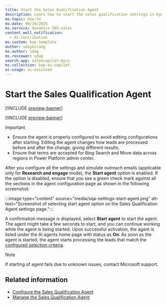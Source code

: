 ```yaml
---
title: Start the Sales Qualification Agent
description: Learn how to start the sales qualification settings in Dynamics 365 Sales.
ms.topic: how-to 
ms.date: 09/19/2025
ms.service: dynamics-365-sales
content_well_notification:
  - AI-contribution
ms.custom: bap-template
author: udaykirang
ms.author: udag
ms.reviewer: udag
search.app: salescopilot-docs
ms.collection: bap-ai-copilot
ai-usage: ai-assisted
---
```


# Start the Sales Qualification Agent

[!INCLUDE [preview-banner](~/../shared-content/shared/preview-includes/preview-banner.md)]

[!INCLUDE [preview-banner](~/../shared-content/shared/preview-includes/preview-note-d365.md)]

> [!IMPORTANT]
>
> - Ensure the agent is properly configured to avoid editing configurations after starting. Editing the agent changes how leads are processed before and after the change, giving different results.
> - Ensure that terms are accepted for Bing Search and Move data across regions in Power Platform admin center.

After you configure all the settings and simulate outreach emails (applicable only for **Research and engage** mode), the **Start agent** option is enabled. If the option is disabled, ensure that you see a green check mark against all the sections in the agent configuration page as shown in the following screenshot:

:::image type="content" source="media/sqa-settings-start-agent.png" alt-text="Screenshot of selecting start agent option on the Sales Qualification Agent settings page.":::

A confirmation message is displayed, select **Start agent** to start the agent. The agent might take a few seconds to start, and you can continue working while the agent is being started. Upon successful activation, the agent is listed under the AI agents home page with status as **On**. As soon as the agent is started, the agent starts processing the leads that match the [configured selection criteria](sales-qualification-agent-selection-criteria.md).

> [!NOTE]
> If starting of agent fails due to unknown issues, contact Microsoft support.

## Related information

- [Configure the Sales Qualification Agent](configure-sales-qualification-agent.md)  
- [Manage the Sales Qualification Agent](manage-sales-qualification-agent.md)
